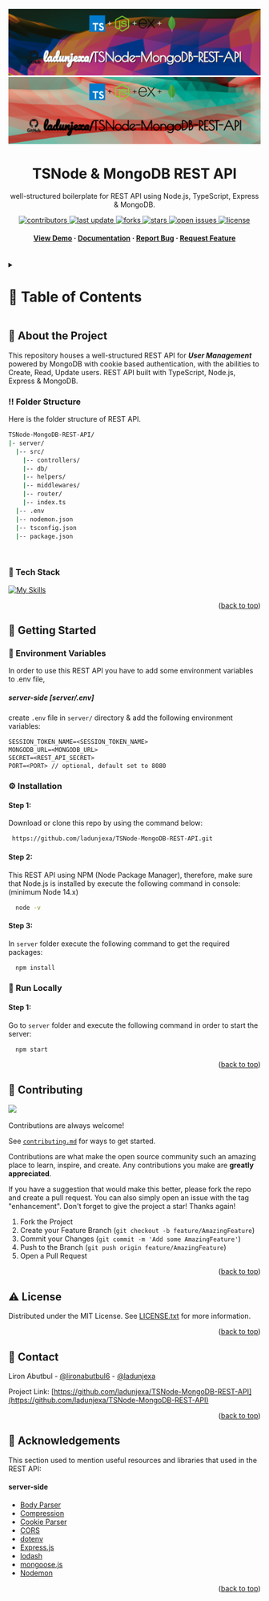 <a name="readme-top"></a>
<div align="center">

  ![Project Banner](readme_assets/readme_banner.png#gh-dark-mode-only)
  ![Project Banner](readme_assets/readme_banner-light.png#gh-light-mode-only)

  <h1>TSNode & MongoDB REST API</h1>
  
  <p>
    well-structured boilerplate for REST API using Node.js, TypeScript, Express & MongoDB.
  </p>

<!-- Badges -->
<p>
  <a href="https://github.com/ladunjexa/TSNode-MongoDB-REST-API/graphs/contributors">
    <img src="https://img.shields.io/github/contributors/ladunjexa/TSNode-MongoDB-REST-API" alt="contributors" />
  </a>
  <a href="">
    <img src="https://img.shields.io/github/last-commit/ladunjexa/TSNode-MongoDB-REST-API" alt="last update" />
  </a>
  <a href="https://github.com/ladunjexa/TSNode-MongoDB-REST-API/network/members">
    <img src="https://img.shields.io/github/forks/ladunjexa/TSNode-MongoDB-REST-API" alt="forks" />
  </a>
  <a href="https://github.com/ladunjexa/TSNode-MongoDB-REST-API/stargazers">
    <img src="https://img.shields.io/github/stars/ladunjexa/TSNode-MongoDB-REST-API" alt="stars" />
  </a>
  <a href="https://github.com/ladunjexa/TSNode-MongoDB-REST-API/issues/">
    <img src="https://img.shields.io/github/issues/ladunjexa/TSNode-MongoDB-REST-API" alt="open issues" />
  </a>
  <a href="https://github.com/ladunjexa/TSNode-MongoDB-REST-API/blob/master/LICENSE">
    <img src="https://img.shields.io/github/license/ladunjexa/TSNode-MongoDB-REST-API.svg" alt="license" />
  </a>
</p>
   
 <h4>
    <a href="https://ai-powered-3-d-product-web.vercel.app/">View Demo</a>
  <span> · </span>
    <a href="https://github.com/ladunjexa/TSNode-MongoDB-REST-API">Documentation</a>
  <span> · </span>
    <a href="https://github.com/ladunjexa/TSNode-MongoDB-REST-API/issues/">Report Bug</a>
  <span> · </span>
    <a href="https://github.com/ladunjexa/TSNode-MongoDB-REST-API/issues/">Request Feature</a>
  </h4>
</div>

<br />

<!-- Table of Contents -->
<details>

<summary>

# :notebook_with_decorative_cover: Table of Contents

</summary>

- [About the Project](#star2-about-the-project)
  * [Folder Structure](#bangbang-folder-structure)
  * [Tech Stack](#space_invader-tech-stack)
- [Getting Started](#toolbox-getting-started)
  * [Environment Variables](#key-environment_variables)
  * [Installation](#gear-installation)
  * [Run Locally](#running-run-locally)
- [Contributing](#wave-contributing)
- [License](#warning-license)
- [Contact](#handshake-contact)
- [Acknowledgements](#gem-acknowledgements)

</details>  

<!-- About the Project -->
## :star2: About the Project

<!-- <div align="center">
  <img src="readme_assets/mock.png" height="auto" width="90%"/>
</div> -->

This repository houses a well-structured REST API for ***User Management*** powered by MongoDB with cookie based authentication, with the abilities to Create, Read, Update users.
REST API built with TypeScript, Node.js, Express & MongoDB.

<!-- Folder Structure -->
### :bangbang: Folder Structure

Here is the folder structure of REST API.
```bash
TSNode-MongoDB-REST-API/
|- server/
  |-- src/
    |-- controllers/
    |-- db/
    |-- helpers/
    |-- middlewares/
    |-- router/
    |-- index.ts
  |-- .env
  |-- nodemon.json
  |-- tsconfig.json
  |-- package.json
```
<br />

<!-- TechStack -->
### :space_invader: Tech Stack

[![My Skills](https://skillicons.dev/icons?i=ts,nodejs,express,mongodb)](https://skillicons.dev)

<p align="right">(<a href="#readme-top">back to top</a>)</p>

<!-- Getting Started -->
## :toolbox: Getting Started

<!-- ENV VARIABLES -->
### :key: Environment Variables

In order to use this REST API you have to add some environment variables to .env file,

##### _server-side_ [server/.env]
create `.env` file in `server/` directory & add the following environment variables:
```env
SESSION_TOKEN_NAME=<SESSION_TOKEN_NAME>
MONGODB_URL=<MONGODB_URL>
SECRET=<REST_API_SECRET>
PORT=<PORT> // optional, default set to 8080
```

<!-- Installation -->
### :gear: Installation

#### Step 1:
Download or clone this repo by using the command below:

```bash
 https://github.com/ladunjexa/TSNode-MongoDB-REST-API.git
```

#### Step 2:

This REST API using NPM (Node Package Manager), therefore, make sure that Node.js is installed by execute the following command in console: (minimum Node 14.x)

```bash
  node -v
```

#### Step 3:

In `server` folder execute the following command to get the required packages:

```bash
  npm install
```

<!-- Run Locally -->
### :running: Run Locally

#### Step 1:

Go to `server` folder and execute the following command in order to start the server:

```bash
  npm start
```

<p align="right">(<a href="#readme-top">back to top</a>)</p>

<!-- Contributing -->
## :wave: Contributing

<a href="https://github.com/ladunjexa/TSNode-MongoDB-REST-API/graphs/contributors">
  <img src="https://contrib.rocks/image?repo=ladunjexa/TSNode-MongoDB-REST-API" />
</a>


Contributions are always welcome!

See [`contributing.md`](https://contributing.md/) for ways to get started.

Contributions are what make the open source community such an amazing place to learn, inspire, and create. Any contributions you make are **greatly appreciated**.

If you have a suggestion that would make this better, please fork the repo and create a pull request. You can also simply open an issue with the tag "enhancement".
Don't forget to give the project a star! Thanks again!

1. Fork the Project
2. Create your Feature Branch (`git checkout -b feature/AmazingFeature`)
3. Commit your Changes (`git commit -m 'Add some AmazingFeature'`)
4. Push to the Branch (`git push origin feature/AmazingFeature`)
5. Open a Pull Request

<p align="right">(<a href="#readme-top">back to top</a>)</p>

<!-- License -->
## :warning: License

Distributed under the MIT License. See [LICENSE.txt](https://github.com/ladunjexa/TSNode-MongoDB-REST-API/blob/main/LICENSE) for more information.

<p align="right">(<a href="#readme-top">back to top</a>)</p>

<!-- Contact -->
## :handshake: Contact

Liron Abutbul - [@lironabutbul6](https://twitter.com/lironabutbul6) - [@ladunjexa](https://t.me/ladunjexa)

Project Link: [https://github.com/ladunjexa/TSNode-MongoDB-REST-API](https://github.com/ladunjexa/TSNode-MongoDB-REST-API)

<p align="right">(<a href="#readme-top">back to top</a>)</p>

<!-- Acknowledgments -->
## :gem: Acknowledgements

This section used to mention useful resources and libraries that used in the REST API:

#### server-side

- [Body Parser](https://www.npmjs.com/package/body-parser)
- [Compression](https://www.npmjs.com/package/compression)
- [Cookie Parser](https://www.npmjs.com/package/cookie-parser)
- [CORS](https://www.npmjs.com/package/cors)
- [dotenv](https://www.npmjs.com/package/dotenv)
- [Express.js](https://expressjs.com/)
- [lodash](https://lodash.com/)
- [mongoose.js](https://mongoosejs.com/)
- [Nodemon](https://www.npmjs.com/package/nodemon)

<p align="right">(<a href="#readme-top">back to top</a>)</p>
